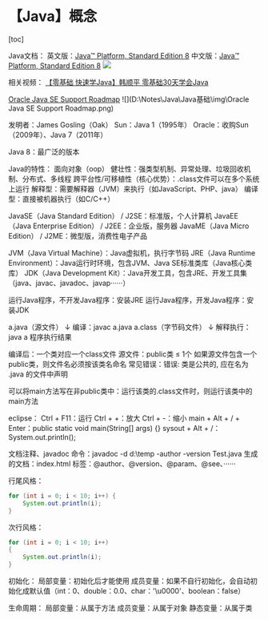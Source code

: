 # 【Java】概念



[toc]

Java文档：
英文版：[Java™ Platform, Standard Edition 8](https://docs.oracle.com/javase/8/docs/api/)
中文版：[Java™ Platform, Standard Edition 8](https://www.matools.com/api/java8)
![](D:\Notes\Java\Java基础\img\Java类的组织形式.png)

相关视频：
[【零基础 快速学Java】韩顺平 零基础30天学会Java](https://www.bilibili.com/video/BV1fh411y7R8)

[Oracle Java SE Support Roadmap](https://www.oracle.com/java/technologies/java-se-support-roadmap.html)
![](D:\Notes\Java\Java基础\img\Oracle Java SE Support Roadmap.png)

发明者：James Gosling（Oak）
Sun：Java 1（1995年）
Oracle：收购Sun（2009年）、Java 7（2011年）

Java 8：最广泛的版本

Java的特性：
	面向对象（oop）
	健壮性：强类型机制、异常处理、垃圾回收机制、分布式、多线程
	跨平台性/可移植性（核心优势）：.class文件可以在多个系统上运行
	解释型：需要解释器（JVM）来执行（如JavaScript、PHP、java）
		编译型：直接被机器执行（如C/C++）

JavaSE（Java Standard Edition） / J2SE：标准版，个人计算机
JavaEE（Java Enterprise Edition） / J2EE：企业版，服务器
JavaME（Java Micro Edition） / J2ME：微型版，消费性电子产品

JVM（Java Virtual Machine）：Java虚拟机，执行字节码
JRE（Java Runtime Environment）：Java运行时环境，包含JVM、Java SE标准类库（Java核心类库）
JDK（Java Development Kit）：Java开发工具，包含JRE、开发工具集（java、javac、javadoc、javap······）

运行Java程序，不开发Java程序：安装JRE
运行Java程序，开发Java程序：安装JDK

a.java（源文件）
↓ 编译：javac a.java
a.class（字节码文件）
↓ 解释执行：java a
程序执行结果

编译后：一个类对应一个class文件
源文件：public类 ≤ 1个
如果源文件包含一个public类，则文件名必须按该类名命名
	常见错误：错误: 类<class>是公共的, 应在名为 <class>.java 的文件中声明

可以将main方法写在非public类中：运行该类的.class文件时，则运行该类中的main方法

eclipse：
Ctrl + F11：运行
Ctrl + +：放大
Ctrl + -：缩小
main + Alt + / + Enter：public static void main(String[] args) {}
sysout + Alt + /：System.out.println();

文档注释、javadoc
命令：javadoc -d d:\temp -author -version Test.java
生成的文档：index.html
标签：@author、@version、@param、@see、······

行尾风格：

```java
for (int i = 0; i < 10; i++) {
	System.out.println(i);
}
```

次行风格：

```java
for (int i = 0; i < 10; i++)
{
	System.out.println(i);
}
```

初始化：
局部变量：初始化后才能使用
成员变量：如果不自行初始化，会自动初始化成默认值（int：0、double：0.0、char：'\u0000'、boolean：false）

生命周期：
局部变量：从属于方法
成员变量：从属于对象
静态变量：从属于类

